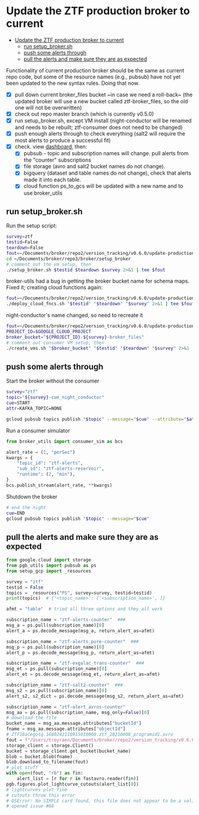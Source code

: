 # Update the ZTF production broker to current<a name="update-the-ztf-production-broker-to-current"></a>

<!-- mdformat-toc start --slug=github --maxlevel=6 --minlevel=1 -->

- [Update the ZTF production broker to current](#update-the-ztf-production-broker-to-current)
  - [run setup_broker.sh](#run-setup_brokersh)
  - [push some alerts through](#push-some-alerts-through)
  - [pull the alerts and make sure they are as expected](#pull-the-alerts-and-make-sure-they-are-as-expected)

<!-- mdformat-toc end -->

Functionality of current production broker should be the same as current repo code, but
some of the resource names (e.g., pubsub) have not yet been updated to the new syntax
rules. Doing that now.

- [x] pull down current broker_files bucket ~in case we need a roll-back~ (the updated
  broker will use a new bucket called ztf-broker_files, so the old one will not be
  overwritten)
- [x] check out repo master branch (which is currently v0.5.0)
- [x] run setup_broker.sh, except VM install (night-conductor will be renamed and needs
  to be rebuilt; ztf-consumer does not need to be changed)
- [x] push enough alerts through to check everything (salt2 will require the most alerts
  to produce a successful fit)
- [x] check. view
  [dashboard](https://console.cloud.google.com/monitoring/dashboards/builder/broker-instance-ztf-False?project=ardent-cycling-243415&dashboardBuilderState=%257B%2522editModeEnabled%2522:false%257D&startTime=20210807T153048-04:00&endTime=20210807T163000-04:00),
  then:
  - [x] pubsub - topic and subscription names will change. pull alerts from the
    "counter" subscriptions
  - [x] file storage (avro and salt2 bucket names do not change).
  - [x] bigquery (dataset and table names do not change), check that alerts made it into
    each table.
  - [x] cloud function ps_to_gcs will be updated with a new name and to use broker_utils

## run setup_broker.sh<a name="run-setup_brokersh"></a>

Run the setup script:

```bash
survey=ztf
testid=False
teardown=False
fout=~/Documents/broker/repo2/version_tracking/v0.6.0/update-production.out
cd ~/Documents/broker/repo3/broker/setup_broker
# comment out the vm setup, then
./setup_broker.sh $testid $teardown $survey 2>&1 | tee $fout
```

broker-utils had a bug in getting the broker bucket name for schema maps. Fixed it;
creating cloud functions again:

```bash
fout=~/Documents/broker/repo2/version_tracking/v0.6.0/update-production-CF-retry.out
./deploy_cloud_fncs.sh "$testid" "$teardown" "$survey" 2>&1 | tee $fout
```

night-conductor's name changed, so need to recreate it

```bash
fout=~/Documents/broker/repo2/version_tracking/v0.6.0/update-production-NC-create.out
PROJECT_ID=$GOOGLE_CLOUD_PROJECT
broker_bucket="${PROJECT_ID}-${survey}-broker_files"
# comment out consumer VM setup, then
./create_vms.sh "$broker_bucket" "$testid" "$teardown" "$survey" 2>&1 | tee $fout
```

## push some alerts through<a name="push-some-alerts-through"></a>

Start the broker without the consumer

```bash
survey="ztf"
topic="${survey}-cue_night_conductor"
cue=START
attr=KAFKA_TOPIC=NONE

gcloud pubsub topics publish "$topic" --message="$cue" --attribute="$attr"
```

Run a consumer simulator

```python
from broker_utils import consumer_sim as bcs

alert_rate = (1, "perSec")
kwargs = {
    "topic_id": "ztf-alerts",
    "sub_id": "ztf-alerts-reservoir",
    "runtime": (2, "min"),
}
bcs.publish_stream(alert_rate, **kwargs)
```

Shutdown the broker

```bash
# end the night
cue=END
gcloud pubsub topics publish "$topic" --message="$cue"
```

## pull the alerts and make sure they are as expected<a name="pull-the-alerts-and-make-sure-they-are-as-expected"></a>

```python
from google.cloud import storage
from pgb_utils import pubsub as ps
from setup_gcp import _resources

survey = "ztf"
testid = False
topics = _resources("PS", survey=survey, testid=testid)
print(topics)  # {'<topic_name>': ['<subscription_name>', ]}

afmt = "table"  # tried all three options and they all work

subscription_name = "ztf-alerts-counter"  ###
msg_a = ps.pull(subscription_name)[0]
alert_a = ps.decode_message(msg_a, return_alert_as=afmt)

subscription_name = "ztf-alerts_pure-counter"  ###
msg_p = ps.pull(subscription_name)[0]
alert_p = ps.decode_message(msg_p, return_alert_as=afmt)

subscription_name = "ztf-exgalac_trans-counter"  ###
msg_et = ps.pull(subscription_name)[0]
alert_et = ps.decode_message(msg_et, return_alert_as=afmt)

subscription_name = "ztf-salt2-counter"  ###
msg_s2 = ps.pull(subscription_name)[0]
alert_s2, s2_dict = ps.decode_message(msg_s2, return_alert_as=afmt)

subscription_name = "ztf-alert_avros-counter"
msg_aa = ps.pull(subscription_name, msg_only=False)[0]
# download the file
bucket_name = msg_aa.message.attributes["bucketId"]
fname = msg_aa.message.attributes["objectId"]
# ZTF18acegotq.1680242110915010008.ztf_20210808_programid1.avro
fout = f"/Users/troyraen/Documents/broker/repo2/version_tracking/v0.6.0/{fname}"
storage_client = storage.Client()
bucket = storage_client.get_bucket(bucket_name)
blob = bucket.blob(fname)
blob.download_to_filename(fout)
# plot stuff
with open(fout, "rb") as fin:
    alert_list = [r for r in fastavro.reader(fin)]
pgb.figures.plot_lightcurve_cutouts(alert_list[0])
# lightcurves plot fine
# cutouts throw this error
# OSError: No SIMPLE card found, this file does not appear to be a valid FITS file
# opened issue #68
```
